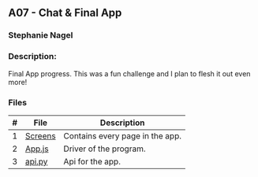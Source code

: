## A07 - Chat & Final App
### Stephanie Nagel
### Description:

Final App progress. This was a fun challenge and I plan to flesh it out even more!

### Files

|   #   | File            | Description                                        |
| :---: | --------------- | -------------------------------------------------- |
|  1    |   [Screens](https://github.com/aelious/4443-MobileApps/tree/main/Assignments/A07/screens)      |     Contains every page in the app.       |
|  2    |   [App.js](https://github.com/aelious/4443-MobileApps/blob/main/Assignments/A07/App.js)      |   Driver of the program.     |
| 3 | [api.py](https://github.com/aelious/4443-MobileApps/blob/main/Assignments/A07/Api.py)  | Api for the app.  |

